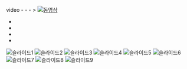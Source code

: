 
video - - - > [![동영상](http://img.youtube.com/vi/d20muCQOti4/0.jpg)](https://youtu.be/d20muCQOti4?t=0s) 

-
-
-
-



![슬라이드1](https://user-images.githubusercontent.com/40861980/125256808-c4d60980-e337-11eb-9c96-b43298c5915e.PNG)
![슬라이드2](https://user-images.githubusercontent.com/40861980/125256812-c56ea000-e337-11eb-9662-4ccb75b36a7a.PNG)
![슬라이드3](https://user-images.githubusercontent.com/40861980/125256814-c6073680-e337-11eb-82db-0dd467f431a4.PNG)
![슬라이드4](https://user-images.githubusercontent.com/40861980/125256815-c6073680-e337-11eb-813e-8969d9e9df47.PNG)
![슬라이드5](https://user-images.githubusercontent.com/40861980/125256816-c69fcd00-e337-11eb-9c3f-1786108eb7e3.PNG)
![슬라이드6](https://user-images.githubusercontent.com/40861980/125256818-c7d0fa00-e337-11eb-8279-43600adb9b21.PNG)
![슬라이드7](https://user-images.githubusercontent.com/40861980/125256820-c7d0fa00-e337-11eb-84cd-ee444228cd69.PNG)
![슬라이드8](https://user-images.githubusercontent.com/40861980/125256823-c8699080-e337-11eb-8c82-f13fe1544d39.PNG)
![슬라이드9](https://user-images.githubusercontent.com/40861980/125256824-c8699080-e337-11eb-8838-9c0519b07f47.PNG)
